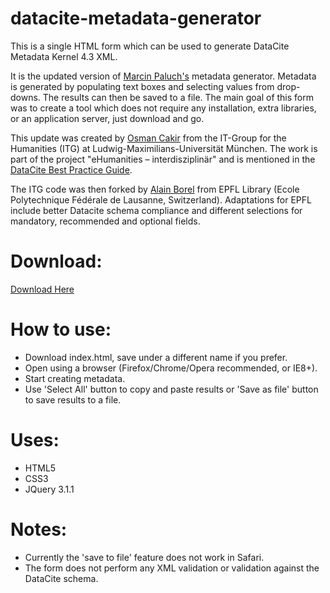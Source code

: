 datacite-metadata-generator
===========================

This is a single HTML form which can be used to generate DataCite Metadata Kernel 4.3 XML. 

It is the updated version of [Marcin Paluch's](https://github.com/mpaluch/datacite-metadata-generator) metadata generator.
Metadata is generated by populating text boxes and selecting values from drop-downs. The results can then be saved to a file. The main goal of this form was to create a tool which does not require any installation, extra libraries, or an application server, just download and go.

This update was created by [Osman Cakir](https://github.com/osmancakir) from the IT-Group for the Humanities (ITG) at Ludwig-Maximilians-Universität München. The work is part of the project "eHumanities – interdisziplinär" and is mentioned in the [DataCite Best Practice Guide](https://github.com/UB-LMU/DataCite_BestPracticeGuide).
 
The ITG code was then forked by [Alain Borel](https://orcid.org/0000-0003-3268-3195) from EPFL Library (Ecole Polytechnique Fédérale de Lausanne, Switzerland). Adaptations for EPFL include better Datacite schema compliance and different selections for mandatory,
recommended and optional fields.

Download:
=========
[Download Here](https://c4science.ch/F14663175)

How to use:
===========
- Download index.html, save under a different name if you prefer.
- Open using a browser (Firefox/Chrome/Opera recommended, or IE8+).
- Start creating metadata.
- Use 'Select All' button to copy and paste results or 'Save as file' button to save results to a file.

Uses:
=====
- HTML5
- CSS3
- JQuery 3.1.1

Notes:
======
- Currently the 'save to file' feature does not work in Safari.
- The form does not perform any XML validation or validation against the DataCite schema.



